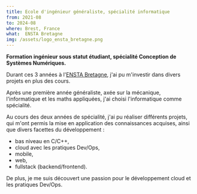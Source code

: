 ```yaml
---
title: Ecole d'ingénieur généraliste, spécialité informatique
from: 2021-08
to: 2024-08
where: Brest, France
what:  ENSTA Bretagne
img: /assets/logo_ensta_bretagne.png
---
```


**Formation ingénieur sous statut étudiant, spécialité Conception de Systèmes Numériques.**

Durant ces 3 années à l'[ENSTA Bretagne](https://ensta-bretagne.fr), j'ai pu m'investir dans divers projets en plus des cours.

Après une première année généraliste, axée sur la mécanique, l'informatique et les maths appliquées, j'ai choisi l'informatique comme spécialité.

Au cours des deux années de spécialité, j'ai pu réaliser différents projets, qui m'ont permis la mise en application des connaissances acquises, ainsi que divers facettes du développement :

- bas niveau en C/C++,
- cloud avec les pratiques Dev/Ops,
- mobile,
- web,
- fullstack (backend/frontend).

De plus, je me suis découvert une passion pour le développement cloud et les pratiques Dev/Ops.
